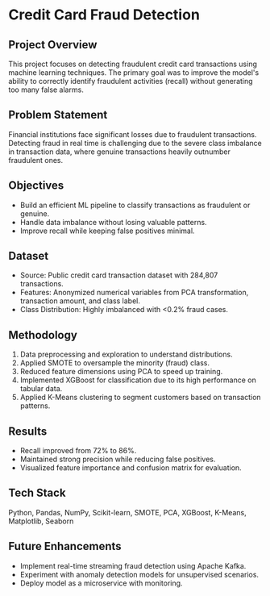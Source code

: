 # Credit Card Fraud Detection

## Project Overview
This project focuses on detecting fraudulent credit card transactions using machine learning techniques. The primary goal was to improve the model's ability to correctly identify fraudulent activities (recall) without generating too many false alarms.

## Problem Statement
Financial institutions face significant losses due to fraudulent transactions. Detecting fraud in real time is challenging due to the severe class imbalance in transaction data, where genuine transactions heavily outnumber fraudulent ones.

## Objectives
- Build an efficient ML pipeline to classify transactions as fraudulent or genuine.
- Handle data imbalance without losing valuable patterns.
- Improve recall while keeping false positives minimal.

## Dataset
- Source: Public credit card transaction dataset with 284,807 transactions.
- Features: Anonymized numerical variables from PCA transformation, transaction amount, and class label.
- Class Distribution: Highly imbalanced with <0.2% fraud cases.

## Methodology
1. Data preprocessing and exploration to understand distributions.
2. Applied SMOTE to oversample the minority (fraud) class.
3. Reduced feature dimensions using PCA to speed up training.
4. Implemented XGBoost for classification due to its high performance on tabular data.
5. Applied K-Means clustering to segment customers based on transaction patterns.

## Results
- Recall improved from 72% to 86%.
- Maintained strong precision while reducing false positives.
- Visualized feature importance and confusion matrix for evaluation.

## Tech Stack
Python, Pandas, NumPy, Scikit-learn, SMOTE, PCA, XGBoost, K-Means, Matplotlib, Seaborn

## Future Enhancements
- Implement real-time streaming fraud detection using Apache Kafka.
- Experiment with anomaly detection models for unsupervised scenarios.
- Deploy model as a microservice with monitoring.
